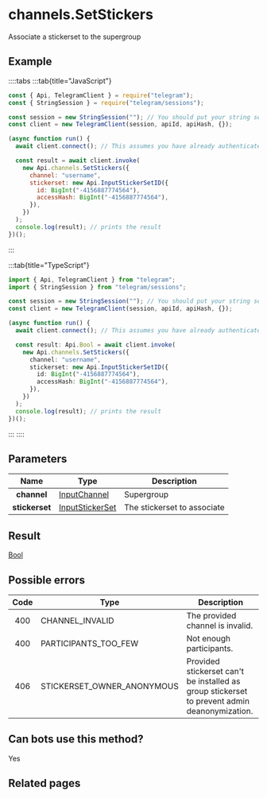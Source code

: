 # channels.SetStickers

Associate a stickerset to the supergroup

## Example

::::tabs
:::tab{title="JavaScript"}

```js
const { Api, TelegramClient } = require("telegram");
const { StringSession } = require("telegram/sessions");

const session = new StringSession(""); // You should put your string session here
const client = new TelegramClient(session, apiId, apiHash, {});

(async function run() {
  await client.connect(); // This assumes you have already authenticated with .start()

  const result = await client.invoke(
    new Api.channels.SetStickers({
      channel: "username",
      stickerset: new Api.InputStickerSetID({
        id: BigInt("-4156887774564"),
        accessHash: BigInt("-4156887774564"),
      }),
    })
  );
  console.log(result); // prints the result
})();
```

:::

:::tab{title="TypeScript"}

```ts
import { Api, TelegramClient } from "telegram";
import { StringSession } from "telegram/sessions";

const session = new StringSession(""); // You should put your string session here
const client = new TelegramClient(session, apiId, apiHash, {});

(async function run() {
  await client.connect(); // This assumes you have already authenticated with .start()

  const result: Api.Bool = await client.invoke(
    new Api.channels.SetStickers({
      channel: "username",
      stickerset: new Api.InputStickerSetID({
        id: BigInt("-4156887774564"),
        accessHash: BigInt("-4156887774564"),
      }),
    })
  );
  console.log(result); // prints the result
})();
```

:::
::::

## Parameters

|      Name      | Type                                                              | Description                 |
| :------------: | ----------------------------------------------------------------- | --------------------------- |
|  **channel**   | [InputChannel](https://core.telegram.org/type/InputChannel)       | Supergroup                  |
| **stickerset** | [InputStickerSet](https://core.telegram.org/type/InputStickerSet) | The stickerset to associate |

## Result

[Bool](https://core.telegram.org/type/Bool)

## Possible errors

| Code | Type                       | Description                                                                                  |
| :--: | -------------------------- | -------------------------------------------------------------------------------------------- |
| 400  | CHANNEL_INVALID            | The provided channel is invalid.                                                             |
| 400  | PARTICIPANTS_TOO_FEW       | Not enough participants.                                                                     |
| 406  | STICKERSET_OWNER_ANONYMOUS | Provided stickerset can't be installed as group stickerset to prevent admin deanonymization. |

## Can bots use this method?

Yes

## Related pages
